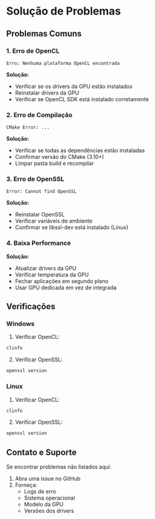 # Solução de Problemas

## Problemas Comuns

### 1. Erro de OpenCL
```
Erro: Nenhuma plataforma OpenCL encontrada
```
**Solução:**
- Verificar se os drivers da GPU estão instalados
- Reinstalar drivers da GPU
- Verificar se OpenCL SDK está instalado corretamente

### 2. Erro de Compilação
```
CMake Error: ...
```
**Solução:**
- Verificar se todas as dependências estão instaladas
- Confirmar versão do CMake (3.10+)
- Limpar pasta build e recompilar

### 3. Erro de OpenSSL
```
Error: Cannot find OpenSSL
```
**Solução:**
- Reinstalar OpenSSL
- Verificar variáveis de ambiente
- Confirmar se libssl-dev está instalado (Linux)

### 4. Baixa Performance
**Solução:**
- Atualizar drivers da GPU
- Verificar temperatura da GPU
- Fechar aplicações em segundo plano
- Usar GPU dedicada em vez de integrada

## Verificações

### Windows
1. Verificar OpenCL:
```powershell
clinfo
```

2. Verificar OpenSSL:
```powershell
openssl version
```

### Linux
1. Verificar OpenCL:
```bash
clinfo
```

2. Verificar OpenSSL:
```bash
openssl version
```

## Contato e Suporte

Se encontrar problemas não listados aqui:
1. Abra uma issue no GitHub
2. Forneça:
   - Logs de erro
   - Sistema operacional
   - Modelo da GPU
   - Versões dos drivers 
